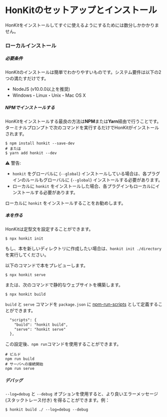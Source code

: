 # HonKitのセットアップとインストール

HonKitをインストールしてすぐに使えるようにするためには数分しかかかりません。

### ローカルインストール

##### 必要条件

HonKitのインストールは簡単でわかりやすいものです。システム要件は以下の2つの満たすだけです。

* NodeJS (v10.0.0以上を推奨)
* Windows・Linux・Unix・Mac OS X

##### NPMでインストールする

HonKitをインストールする最良の方法は**NPM**または**Yarn**経由で行うことです。 ターミナルプロンプトで次のコマンドを実行するだけでHonKitがインストールされます。

```
$ npm install honkit --save-dev
# または
$ yarn add honkit --dev
```

⚠️ 警告:

- `honkit` をグローバルに (`--global`) インストールしている場合は、各プラグインのルールもグローバルに (`--global`) インストールする必要があります。
- ローカルに `honkit` をインストールした場合、各プラグインもローカルにインストールする必要があります。

ローカルに `honkit` をインストールすることをお勧めします。

##### 本を作る

HonKitは定型文を設定することができます。

```
$ npx honkit init
```

もし、本を新しいディレクトリに作成したい場合は、`honkit init ./directory` を実行してください。

以下のコマンドで本をプレビューします。

```
$ npx honkit serve
```

または、次のコマンドで静的なウェブサイトを構築します。

```
$ npx honkit build
```

`build` と `serve` コマンドを `package.json` に [npm-run-scripts](https://docs.npmjs.com/cli/run-script) として定義することができます。

```diff
  "scripts": {
    "build": "honkit build",
    "serve": "honkit serve"
  },
```

この設定後、`npm run`コマンドを使用することができます。

```
# ビルド
npm run build
# サーバへの接続開始
npm run serve
```

##### デバッグ

`--log=debug` と `--debug` オプションを使用すると、より良いエラーメッセージ (スタックトレース付き) を得ることができます。例：

```
$ honkit build ./ --log=debug --debug
```

